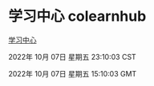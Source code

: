 # 学习中心 colearnhub
[学习中心](http://27.19.33.125:56308/colearnhub/)

2022年 10月 07日 星期五 23:10:03 CST

2022年 10月 07日 星期五 15:10:03 GMT
